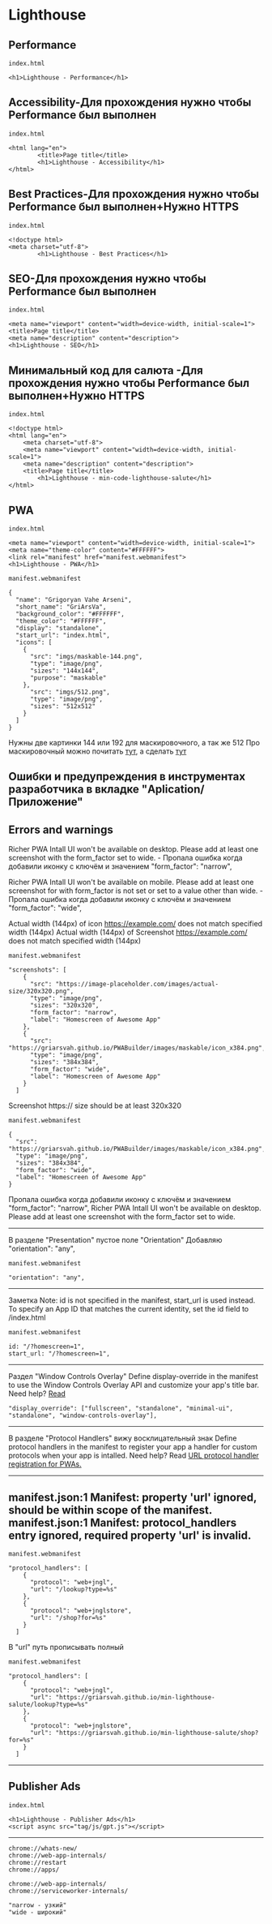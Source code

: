 # Lighthouse


## Performance
```
index.html

<h1>Lighthouse - Performance</h1>
```


## Accessibility-Для прохождения нужно чтобы Performance был выполнен
```
index.html

<html lang="en">
        <title>Page title</title>
        <h1>Lighthouse - Accessibility</h1>
</html>
```


## Best Practices-Для прохождения нужно чтобы Performance был выполнен+Нужно HTTPS
```
index.html

<!doctype html>
<meta charset="utf-8">
        <h1>Lighthouse - Best Practices</h1>
```


## SEO-Для прохождения нужно чтобы Performance был выполнен
```
index.html

<meta name="viewport" content="width=device-width, initial-scale=1">
<title>Page title</title>
<meta name="description" content="description">
<h1>Lighthouse - SEO</h1>
```


## Минимальный код для салюта -Для прохождения нужно чтобы Performance был выполнен+Нужно HTTPS
```
index.html

<!doctype html>
<html lang="en">
    <meta charset="utf-8">
    <meta name="viewport" content="width=device-width, initial-scale=1">
    <meta name="description" content="description">
    <title>Page title</title>
        <h1>Lighthouse - min-code-lighthouse-salute</h1>
</html>
```

## PWA
```
index.html

<meta name="viewport" content="width=device-width, initial-scale=1">
<meta name="theme-color" content="#FFFFFF">
<link rel="manifest" href="manifest.webmanifest">
<h1>Lighthouse - PWA</h1>
```

```
manifest.webmanifest

{
  "name": "Grigoryan Vahe Arseni",
  "short_name": "GriArsVa",
  "background_color": "#FFFFFF",
  "theme_color": "#FFFFFF",
  "display": "standalone",
  "start_url": "index.html",
  "icons": [
    {
      "src": "imgs/maskable-144.png",
      "type": "image/png",
      "sizes": "144x144",
      "purpose": "maskable"
    },
      "src": "imgs/512.png",
      "type": "image/png",
      "sizes": "512x512"
    }
  ]
}
```

Нужны две картинки 144 или 192 для маскировочного, а так же 512
Про маскировочный можно почитать [тут](https://developer.chrome.com/docs/lighthouse/pwa/maskable-icon-audit?utm_source=lighthouse&utm_medium=devtools&hl=ru), а сделать [тут](https://maskable.app/editor)


## Ошибки и предупреждения в инструментах разработчика в вкладке "Aplication/Приложение"

## Errors and warnings

Richer PWA Intall UI won't be available on desktop. Please add at least one screenshot with the form_factor set to wide. - Пропала ошибка когда добавили иконку с ключём и значением "form_factor": "narrow",

Richer PWA Intall UI won't be available on mobile. Please add at least one screenshot for with form_factor is not set or set to a value other than wide. - Пропала ошибка когда добавили иконку с ключём и значением "form_factor": "wide",

Actual width (144px) of icon https://example.com/ does not match specified width (144px)
Actual width (144px) of Screenshot https://example.com/ does not match specified width (144px)

```
manifest.webmanifest

"screenshots": [
    {
      "src": "https://image-placeholder.com/images/actual-size/320x320.png",
      "type": "image/png",
      "sizes": "320x320",
      "form_factor": "narrow",
      "label": "Homescreen of Awesome App"
    },
    {
      "src": "https://griarsvah.github.io/PWABuilder/images/maskable/icon_x384.png",
      "type": "image/png",
      "sizes": "384x384",
      "form_factor": "wide",
      "label": "Homescreen of Awesome App"
    }
  ]
```

Screenshot https:// size should be at least 320x320
```
manifest.webmanifest

{
  "src": "https://griarsvah.github.io/PWABuilder/images/maskable/icon_x384.png",
  "type": "image/png",
  "sizes": "384x384",
  "form_factor": "wide",
  "label": "Homescreen of Awesome App"
}
```

Пропала ошибка когда добавили иконку с ключём и значением "form_factor": "narrow",
Richer PWA Intall UI won't be available on desktop. Please add at least one screenshot with the form_factor set to wide.

---

В разделе "Presentation" пустое поле "Orientation"
Добавляю "orientation": "any",
```
manifest.webmanifest

"orientation": "any",
```

---

Заметка
Note: id is not specified in the manifest, start_url is used instead. To specify an App ID that matches the current identity, set the id field to /index.html
```
manifest.webmanifest

id: "/?homescreen=1",
start_url: "/?homescreen=1",
```

---

Раздел "Window Controls Overlay"
Define display-override in the manifest to use the Window Controls Overlay API and customize your app's title bar.
Need help? [Read](https://learn.microsoft.com/en-us/microsoft-edge/progressive-web-apps-chromium/how-to/window-controls-overlay)
```
"display_override": ["fullscreen", "standalone", "minimal-ui", "standalone", "window-controls-overlay"],
```

---

В разделе "Protocol Handlers" вижу восклицательный знак
Define protocol handlers in the manifest to register your app a handler for custom protocols when your app is intalled.
Need help? Read [URL protocol handler registration for PWAs.](https://web.dev/url-protocol-handler/?utm_source=devtools)

---
manifest.json:1 Manifest: property 'url' ignored, should be within scope of the manifest.
manifest.json:1 Manifest: protocol_handlers entry ignored, required property 'url' is invalid.
---
```
manifest.webmanifest

"protocol_handlers": [
    {
      "protocol": "web+jngl",
      "url": "/lookup?type=%s"
    },
    {
      "protocol": "web+jnglstore",
      "url": "/shop?for=%s"
    }
  ]
```

В "url" путь прописывать полный

```
manifest.webmanifest

"protocol_handlers": [
    {
      "protocol": "web+jngl",
      "url": "https://griarsvah.github.io/min-lighthouse-salute/lookup?type=%s"
    },
    {
      "protocol": "web+jnglstore",
      "url": "https://griarsvah.github.io/min-lighthouse-salute/shop?for=%s"
    }
  ]
```

---


## Publisher Ads
```
index.html

<h1>Lighthouse - Publisher Ads</h1>
<script async src="tag/js/gpt.js"></script>
```

---

```
chrome://whats-new/
chrome://web-app-internals/
chrome://restart
chrome://apps/

chrome://web-app-internals/
chrome://serviceworker-internals/

"narrow - узкий"
"wide - широкий"
```
